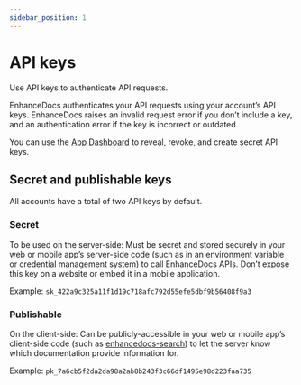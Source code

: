```yaml
---
sidebar_position: 1
---
```


# API keys
Use API keys to authenticate API requests.

EnhanceDocs authenticates your API requests using your account’s API keys. EnhanceDocs raises an invalid request error if you don’t include a key, and an authentication error if the key is incorrect or outdated.

You can use the [App Dashboard](https://app.enhancedocs.com/settings/api-keys) to reveal, revoke, and create secret API keys.

## Secret and publishable keys

All accounts have a total of two API keys by default.

### Secret
To be used on the server-side: Must be secret and stored securely in your web or mobile app’s server-side code (such as in an environment variable or credential management system) to call EnhanceDocs APIs. Don’t expose this key on a website or embed it in a mobile application.

Example: `sk_422a9c325a11f1d19c718afc792d55efe5dbf9b56408f9a3`

### Publishable
On the client-side: Can be publicly-accessible in your web or mobile app’s client-side code (such as [enhancedocs-search](https://www.npmjs.com/package/enhancedocs-search)) to let the server know which documentation provide information for.

Example: `pk_7a6cb5f2da2da98a2ab8b243f3c66df1495e98d223faa735`
